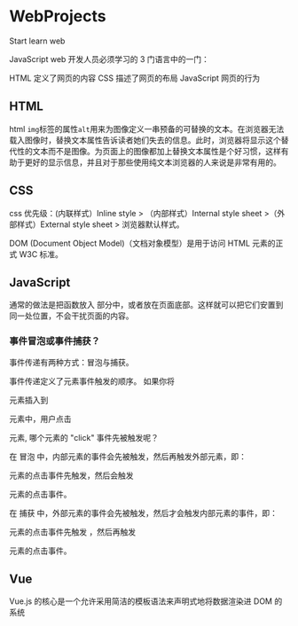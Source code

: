 # WebProjects
Start learn web

JavaScript web 开发人员必须学习的 3 门语言中的一门：

HTML 定义了网页的内容
CSS 描述了网页的布局
JavaScript 网页的行为


## HTML
html `img`标签的属性`alt`用来为图像定义一串预备的可替换的文本。在浏览器无法载入图像时，替换文本属性告诉读者她们失去的信息。此时，浏览器将显示这个替代性的文本而不是图像。为页面上的图像都加上替换文本属性是个好习惯，这样有助于更好的显示信息，并且对于那些使用纯文本浏览器的人来说是非常有用的。

## CSS
css 优先级：(内联样式）Inline style > （内部样式）Internal style sheet >（外部样式）External style sheet > 浏览器默认样式。

DOM (Document Object Model)（文档对象模型）是用于访问 HTML 元素的正式 W3C 标准。

## JavaScript

通常的做法是把函数放入 <head> 部分中，或者放在页面底部。这样就可以把它们安置到同一处位置，不会干扰页面的内容。

### 事件冒泡或事件捕获？
事件传递有两种方式：冒泡与捕获。

事件传递定义了元素事件触发的顺序。 如果你将 <p> 元素插入到 <div> 元素中，用户点击 <p> 元素, 哪个元素的 "click" 事件先被触发呢？

在 冒泡 中，内部元素的事件会先被触发，然后再触发外部元素，即： <p> 元素的点击事件先触发，然后会触发 <div> 元素的点击事件。

在 捕获 中，外部元素的事件会先被触发，然后才会触发内部元素的事件，即： <div> 元素的点击事件先触发 ，然后再触发 <p> 元素的点击事件。

## Vue
Vue.js 的核心是一个允许采用简洁的模板语法来声明式地将数据渲染进 DOM 的系统



